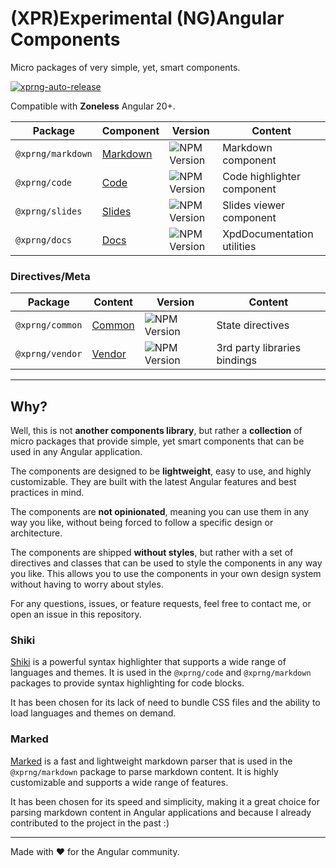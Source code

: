 # (XPR)Experimental (NG)Angular Components

Micro packages of very simple, yet, smart components.

[![xprng-auto-release](https://github.com/ziv/xprng/actions/workflows/ci.yml/badge.svg)](https://github.com/ziv/xprng/actions/workflows/ci.yml)

Compatible with **Zoneless** Angular 20+.

| Package           | Component                            | Version                                                          | Content                    |
|-------------------|--------------------------------------|------------------------------------------------------------------|----------------------------|
| `@xprng/markdown` | [Markdown](xprng/markdown/README.md) | ![NPM Version](https://img.shields.io/npm/v/%40xprng%2Fmarkdown) | Markdown component         |
| `@xprng/code`     | [Code](xprng/code/README.md)         | ![NPM Version](https://img.shields.io/npm/v/%40xprng%2Fcode)     | Code highlighter component |
| `@xprng/slides`   | [Slides](xprng/slides/README.md)     | ![NPM Version](https://img.shields.io/npm/v/%40xprng%2Fslides)   | Slides viewer component    |
| `@xprng/docs`     | [Docs](xprng/docs/README.md)         | ![NPM Version](https://img.shields.io/npm/v/%40xprng%2Fdocs)     | XpdDocumentation utilities |

### Directives/Meta

| Package         | Content                          | Version                                                        | Content                      |
|-----------------|----------------------------------|----------------------------------------------------------------|------------------------------|
| `@xprng/common` | [Common](xprng/common/README.md) | ![NPM Version](https://img.shields.io/npm/v/%40xprng%2Fcommon) | State directives             |
| `@xprng/vendor` | [Vendor](xprng/vendor/README.md) | ![NPM Version](https://img.shields.io/npm/v/%40xprng%2Fvendor) | 3rd party libraries bindings |

---

## Why?

Well, this is not **another components library**, but rather a **collection** of micro packages that provide simple, yet smart components that can be used in any Angular application.

The components are designed to be **lightweight**, easy to use, and highly customizable. They are built with the latest Angular features and best practices in mind.

The components are **not opinionated**, meaning you can use them in any way you like, without being forced to follow a specific design or architecture.

The components are shipped **without styles**, but rather with a set of directives and classes that can be used to style the components in any way you like. This allows you to use the components in your own design system without having to worry about styles.

For any questions, issues, or feature requests, feel free to contact me, or open an issue in this repository.

### Shiki

[Shiki](https://shiki.style/) is a powerful syntax highlighter that supports a wide range of languages and themes. It is used in the `@xprng/code` and `@xprng/markdown` packages to provide syntax highlighting for code blocks.

It has been chosen for its lack of need to bundle CSS files and the ability to load languages and themes on demand.

### Marked

[Marked](https://marked.js.org/) is a fast and lightweight markdown parser that is used in the `@xprng/markdown` package to parse markdown content. It is highly customizable and supports a wide range of features.

It has been chosen for its speed and simplicity, making it a great choice for parsing markdown content in Angular applications and because I already contributed to the project in the past :)

---

Made with ❤️ for the Angular community.
